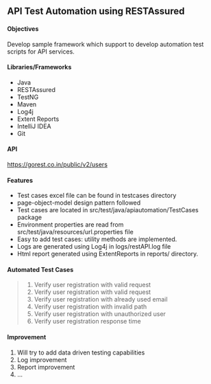 ## API Test Automation using RESTAssured

#### Objectives
Develop sample framework which support to develop automation test scripts for API services.

#### Libraries/Frameworks
- Java
- RESTAssured
- TestNG
- Maven
- Log4j
- Extent Reports
- IntelliJ IDEA
- Git

#### API
https://gorest.co.in/public/v2/users

#### Features
- Test cases excel file can be found in testcases directory
- page-object-model design pattern followed
- Test cases are located in src/test/java/apiautomation/TestCases package
- Environment properties are read from src/test/java/resources/url.properties file
- Easy to add test cases: utility methods are implemented.
- Logs are generated using Log4j in logs/restAPI.log file
- Html report generated using ExtentReports in reports/ directory.

#### Automated Test Cases
> 1. Verify user registration with valid request
> 2. Verify user registration with valid request
> 3. Verify user registration with already used email
> 4. Verify user registration with invalid path
> 5. Verify user registration with unauthorized user
> 6. Verify user registration response time

#### Improvement 

1. Will try to add data driven testing capabilities
2. Log improvement
3. Report improvement
4. ...
